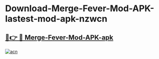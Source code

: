 # Download-Merge-Fever-Mod-APK-lastest-mod-apk-nzwcn

<h2><a href="https://apkcomod.com?title=Merge-Fever-Mod-APK">🔗👉 🔴 Merge-Fever-Mod-APK-apk </a></h2>

[![acn](https://github.com/user-attachments/assets/0f9c940e-d8b0-45ae-aac7-cd30a18b3e1c)](https://apkcomod.com?title=Merge-Fever-Mod-APK)

